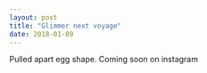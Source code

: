 ```yaml
---
layout: post
title: "Glimmer next voyage"
date: 2018-01-09
---
```


Pulled apart egg shape. Coming soon on instagram
